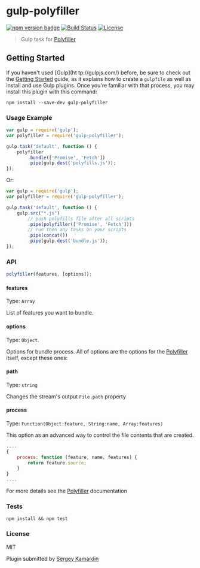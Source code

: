 # gulp-polyfiller

[![npm version badge](https://img.shields.io/npm/v/gulp-polyfiller.svg)](https://www.npmjs.org/package/gulp-polyfiller)
[![Build Status](https://travis-ci.org/Polyfiller/gulp-polyfiller.png)](https://travis-ci.org/Polyfiller/gulp-polyfiller)
[![License](https://img.shields.io/badge/license-MIT-brightgreen.svg)](LICENSE.txt)


> Gulp task for [Polyfiller](https://github.com/Polyfiller/polyfiller) 


## Getting Started
If you haven't used [Gulp](ht   tp://gulpjs.com/) before, be sure to check out the [Getting Started](https://github.com/gulpjs/gulp/blob/master/docs/README.md) guide, as it explains how to create a `gulpfile` as well as install and use Gulp plugins. Once you're familiar with that process, you may install this plugin with this command:

```shell
npm install --save-dev gulp-polyfiller
```


### Usage Example

```js
var gulp = require('gulp');
var polyfiller = require('gulp-polyfiller');

gulp.task('default', function () {
	polyfiller
		.bundle(['Promise', 'Fetch'])
		.pipe(gulp.dest('polyfills.js'));
});
```

Or:

```js
var gulp = require('gulp');
var polyfiller = require('gulp-polyfiller');

gulp.task('default', function () {
	gulp.src("*.js")
		// push polyfills file after all scripts
		.pipe(polyfiller(['Promise', 'Fetch']))
		// run then any tasks on your scripts
		.pipe(concat())
		.pipe(gulp.dest('bundle.js'));
});

```


### API

>
```js 
polyfiller(features, [options]);
```

#### features

Type: `Array`

List of features you want to bundle.

#### options

Type: `Object`.

Options for bundle process. All of options are the options for the [Polyfiller](https://github.com/Polyfiller/polyfiller) itself, except these ones:


#### path

Type: `string` <br />

Changes the stream's output `File.path` property


#### process

Type: `Function(Object:feature, String:name, Array:features)` <br />

This option as an advanced way to control the file contents that are created.

```js
....
{
	process: function (feature, name, features) {
		return feature.source;
	}
}
....
```

For more details see the [Polyfiller](https://github.com/Polyfiller/polyfiller) documentation

### Tests

```
npm install && npm test
```


### License

MIT

Plugin submitted by [Sergey Kamardin](https://github.com/gobwas)
